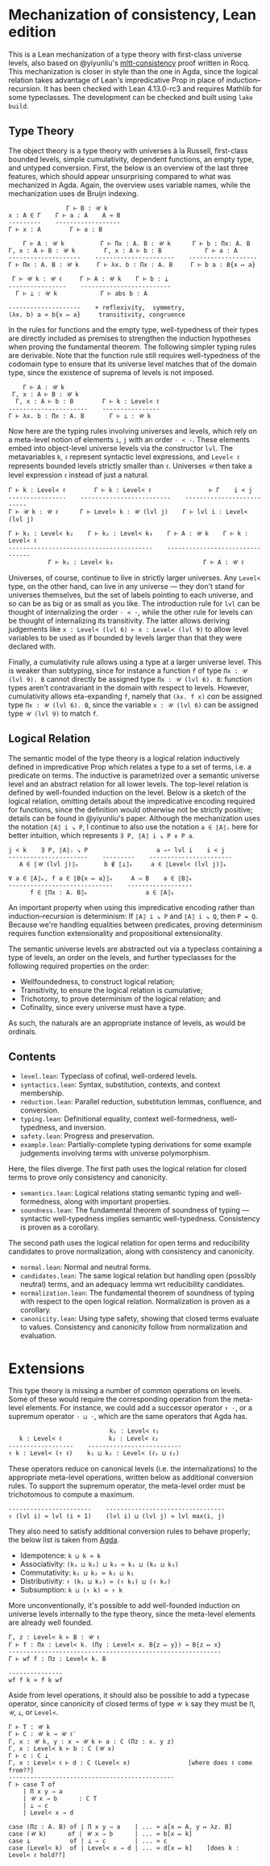 # Mechanization of consistency, Lean edition

This is a Lean mechanization of a type theory with first-class universe levels,
also based on @yiyunliu's [mltt-consistency](https://github.com/yiyunliu/mltt-consistency)
proof written in Rocq.
This mechanization is closer in style than the one in Agda,
since the logical relation takes advantage of Lean's impredicative Prop
in place of induction–recursion.
It has been checked with Lean 4.13.0-rc3 and requires Mathlib for some typeclasses.
The development can be checked and built using `lake build`.

## Type Theory

The object theory is a type theory with universes à la Russell,
first-class bounded levels, simple cumulativity, dependent functions, an empty type,
and untyped conversion.
First, the below is an overview of the last three features,
which should appear unsurprising compared to what was mechanized in Agda.
Again, the overview uses variable names, while the mechanization uses de Bruijn indexing.

```
                Γ ⊢ B : 𝒰 k
x : A ∈ Γ    Γ ⊢ a : A    A ≈ B
---------    ------------------
Γ ⊢ x : A        Γ ⊢ a : B

    Γ ⊢ A : 𝒰 k          Γ ⊢ Πx : A. B : 𝒰 k      Γ ⊢ b : Πx: A. B
Γ, x : A ⊢ B : 𝒰 k        Γ, x : A ⊢ b : B            Γ ⊢ a : A
--------------------    ----------------------    -------------------
Γ ⊢ Πx : A. B : 𝒰 k     Γ ⊢ λx. b : Πx : A. B     Γ ⊢ b a : B{x ↦ a}

 Γ ⊢ 𝒰 k : 𝒰 ℓ     Γ ⊢ A : 𝒰 k    Γ ⊢ b : ⊥
----------------    -------------------------
  Γ ⊢ ⊥ : 𝒰 k            Γ ⊢ abs b : A

--------------------    + reflexivity,  symmetry,
(λx. b) a ≈ b{x ↦ a}     transitivity, congruence
```

In the rules for functions and the empty type,
well-typedness of their types are directly included as premises
to strengthen the induction hypotheses when proving the fundamental theorem.
The following simpler typing rules are derivable.
Note that the function rule still requires well-typedness of the codomain type
to ensure that its universe level matches that of the domain type,
since the existence of suprema of levels is not imposed.

```
    Γ ⊢ A : 𝒰 k
 Γ, x : A ⊢ B : 𝒰 k
  Γ, x : A ⊢ b : B        Γ ⊢ k : Level< ℓ
----------------------    ----------------
Γ ⊢ λx. b : Πx : A. B       Γ ⊢ ⊥ : 𝒰 k
```

Now here are the typing rules involving universes and levels,
which rely on a meta-level notion of elements `i`, `j` with an order `· < ·`.
These elements embed into object-level universe levels via the constructor `lvl`.
The metavariables `k`, `ℓ` represent syntactic level expressions,
and `Level< ℓ` represents bounded levels strictly smaller than `ℓ`.
Universes `𝒰` then take a level expression `ℓ` instead of just a natural.

```
Γ ⊢ k : Level< ℓ        Γ ⊢ k : Level< ℓ                ⊢ Γ    i < j 
----------------    -------------------------    --------------------------
Γ ⊢ 𝒰 k : 𝒰 ℓ      Γ ⊢ Level< k : 𝒰 (lvl j)    Γ ⊢ lvl i : Level< (lvl j)

Γ ⊢ k₁ : Level< k₂    Γ ⊢ k₂ : Level< k₃    Γ ⊢ A : 𝒰 k    Γ ⊢ k : Level< ℓ
----------------------------------------    --------------------------------
           Γ ⊢ k₁ : Level< k₃                         Γ ⊢ A : 𝒰 ℓ
```

Universes, of course, continue to live in strictly larger universes.
Any `Level<` type, on the other hand, can live in any universe —
they don't stand for universes themselves,
but the set of labels pointing to each universe,
and so can be as big or as small as you like.
The introduction rule for `lvl` can be thought of internalizing the order `· < ·`,
while the other rule for levels can be thought of internalizing its transitivity.
The latter allows deriving judgements like `x : Level< (lvl 6) ⊢ x : Level< (lvl 9)`
to allow level variables to be used as if bounded by levels
larger than that they were declared with.

Finally, a cumulativity rule allows using a type at a larger universe level.
This is weaker than subtyping, since for instance a function
`f` of type `Πx : 𝒰 (lvl 9). B` cannot directly be assigned type `Πx : 𝒰 (lvl 6). B`:
function types aren't contravariant in the domain with respect to levels.
However, cumulativity allows eta-expanding `f`, namely that
`(λx. f x)` *can* be assigned type `Πx : 𝒰 (lvl 6). B`,
since the variable `x : 𝒰 (lvl 6)` can be assigned type `𝒰 (lvl 9)` to match `f`.

## Logical Relation

The semantic model of the type theory is a logical relation
inductively defined in impredicative Prop
which relates a type to a set of terms, i.e. a predicate on terms.
The inductive is parametrized over a semantic universe level
and an abstract relation for all lower levels.
The top-level relation is defined by well-founded induction on the level.
Below is a sketch of the logical relation,
omitting details about the impredicative encoding required for functions,
since the definition would otherwise not be strictly positive;
details can be found in @yiyunliu's paper.
Although the mechanization uses the notation `⟦A⟧ i ↘ P`,
I continue to also use the notation `a ∈ ⟦A⟧ᵢ` here for better intuition,
which represents `∃ P, ⟦A⟧ i ↘ P ∧ P a`.

```
j < k    ∃ P, ⟦A⟧ⱼ ↘ P                   a ⇒⋆ lvl i    i < j
----------------------    ---------    -----------------------
   A ∈ ⟦𝒰 (lvl j)⟧ₖ       b ∉ ⟦⊥⟧ₖ     a ∈ ⟦Level< (lvl j)⟧ₖ

∀ a ∈ ⟦A⟧ₖ, f a ∈ ⟦B{x ↦ a}⟧ₖ     A ⇒ B    a ∈ ⟦B⟧ₖ
-----------------------------    ------------------
      f ∈ ⟦Πx : A. B⟧ₖ                a ∈ ⟦A⟧ₖ
```

An important property when using this impredicative encoding
rather than induction–recursion is determinism:
If `⟦A⟧ i ↘ P` and `⟦A⟧ i ↘ Q`, then `P = Q`.
Because we're handling equalities between predicates,
proving determinism requires function extensionality and propositional extensionality.

The semantic universe levels are abstracted out via a typeclass
containing a type of levels, an order on the levels,
and further typeclasses for the following required properties on the order:

* Wellfoundedness, to construct logical relation;
* Transitivity, to ensure the logical relation is cumulative;
* Trichotomy, to prove determinism of the logical relation; and
* Cofinality, since every universe must have a type.

As such, the naturals are an appropriate instance of levels, as would be ordinals.

## Contents

* `level.lean`: Typeclass of cofinal, well-ordered levels.
* `syntactics.lean`: Syntax, substitution, contexts, and context membership.
* `reduction.lean`: Parallel reduction, substitution lemmas, confluence, and conversion.
* `typing.lean`: Definitional equality, context well-formedness, well-typedness, and inversion.
* `safety.lean`: Progress and preservation.
* `example.lean`: Partially-complete typing derivations for some example judgements
  involving terms with universe polymorphism.

Here, the files diverge. The first path uses the logical relation for closed terms
to prove only consistency and canonicity.

* `semantics.lean`: Logical relations stating semantic typing and well-formedness,
  along with important properties.
* `soundness.lean`: The fundamental theorem of soundness of typing —
  syntactic well-typedness implies semantic well-typedness.
  Consistency is proven as a corollary.

The second path uses the logical relation for open terms and reducibility candidates
to prove normalization, along with consistency and canonicity.

* `normal.lean`: Normal and neutral forms.
* `candidates.lean`: The same logical relation but handling open (possibly neutral) terms,
  and an adequacy lemma wrt reducibility candidates.
* `normalization.lean`: The fundamental theorem of soundness of typing
  with respect to the open logical relation.
  Normalization is proven as a corollary.
* `canonicity.lean`: Using type safety, showing that closed terms evaluate to values.
  Consistency and canonicity follow from normalization and evaluation.

# Extensions

This type theory is missing a number of common operations on levels.
Some of these would require the corresponding operation from the meta-level elements.
For instance, we could add a successor operator `↑ ·`, or a supremum operator `· ⊔ ·`,
which are the same operators that Agda has.

```
                            k₁ : Level< ℓ₁
   k : Level< ℓ             k₂ : Level< ℓ₂
------------------    --------------------------
↑ k : Level< (↑ ℓ)    k₁ ⊔ k₂ : Level< (ℓ₁ ⊔ ℓ₂)
```

These operators reduce on canonical levels (i.e. the internalizations)
to the appropriate meta-level operations, written below as additional conversion rules.
To support the supremum operator, the meta-level order must be trichotomous to compute a maximum.

```
-----------------------    ---------------------------------
↑ (lvl i) ≃ lvl (i + 1)    (lvl i) ⊔ (lvl j) ≃ lvl max(i, j)
```

They also need to satisfy additional conversion rules to behave properly; the below list is taken from
[Agda](https://agda.readthedocs.io/en/latest/language/universe-levels.html#intrinsic-level-properties).

* Idempotence:   `k ⊔ k ≃ k`
* Associativity: `(k₁ ⊔ k₂) ⊔ k₃ ≃ k₁ ⊔ (k₂ ⊔ k₃)`
* Commutativity: `k₁ ⊔ k₂ ≃ k₂ ⊔ k₁`
* Distributivity: `↑ (k₁ ⊔ k₂) ≃ (↑ k₁) ⊔ (↑ k₂)`
* Subsumption:    `k ⊔ (↑ k) ≃ ↑ k`

More unconventionally, it's possible to add well-founded induction
on universe levels internally to the type theory,
since the meta-level elements are already well founded.

```
Γ, z : Level< k ⊢ B : 𝒰 ℓ
Γ ⊢ f : Πx : Level< k. (Πy : Level< x. B{z ↦ y}) → B{z ↦ x}
-----------------------------------------------------------
Γ ⊢ wf f : Πz : Level< k. B

---------------
wf f k ≃ f k wf
```

Aside from level operations, it should also be possible to add a typecase operator,
since canonicity of closed terms of type `𝒰 k` say they must be `Π`, `𝒰`, `⊥`, or `Level<`.

```
Γ ⊢ T : 𝒰 k
Γ ⊢ C : 𝒰 k → 𝒰 ℓ′
Γ, x : 𝒰 k, y : x → 𝒰 k ⊢ a : C (Πz : x. y z)
Γ, x : Level< k ⊢ b : C (𝒰 x)
Γ ⊢ c : C ⊥
Γ, x : Level< ℓ ⊢ d : C (Level< x)                [where does ℓ come from??]
----------------------------------------------
Γ ⊢ case T of
    | Π x y ⇒ a
    | 𝒰 x ⇒ b      : C T
    | ⊥ ⇒ c
    | Level< x ⇒ d

case (Πz : A. B) of | Π x y ⇒ a    | ... ≃ a[x ↦ A, y ↦ λz. B]
case (𝒰 k)      of | 𝒰 x ⇒ b      | ... ≃ b[x ↦ k]
case ⊥           of | ⊥ ⇒ c        | ... ≃ c
case (Level< k)  of | Level< x ⇒ d | ... ≃ d[x ↦ k]    [does k : Level< ℓ hold??]
```